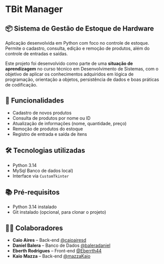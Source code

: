 #  TBit Manager
## 📦 Sistema de Gestão de Estoque de Hardware

Aplicação desenvolvida em Python com foco no controle de estoque. Permite o cadastro, consulta, edição e remoção de produtos, além do controle de entradas e saídas.  

Este projeto foi desenvolvido como parte de uma **situação de aprendizagem** no curso técnico em Desenvolvimento de Sistemas, com o objetivo de aplicar os conhecimentos adquiridos em lógica de programação, orientação a objetos, persistência de dados e boas práticas de codificação.

## 🚀 Funcionalidades

- Cadastro de novos produtos
- Consulta de produtos por nome ou ID
- Atualização de informações (nome, quantidade, preço)
- Remoção de produtos do estoque
- Registro de entrada e saída de itens


## 🛠️ Tecnologias utilizadas

- Python 3.14
- MySql Banco de dados local)
- Interface via `CustomTkinter`

## 📚 Pré-requisitos

- Python 3.14 instalado
- Git instalado (opcional, para clonar o projeto)

## 👨‍💻 Colaboradores

- **Caio Aires** – Back-end [@caioairesd](https://github.com/caioairesd)
- **Daniel Balera** – Banco de Dados [@baleradaniel](https://github.com/baleradaniel)
- **Eberth Rodrigues** – Front-end [@Eberrth44](https://github.com/Eberrth44)
- **Kaio Mazza** – Back-end [@mazzaKaio](https://github.com/mazzaKaio)
